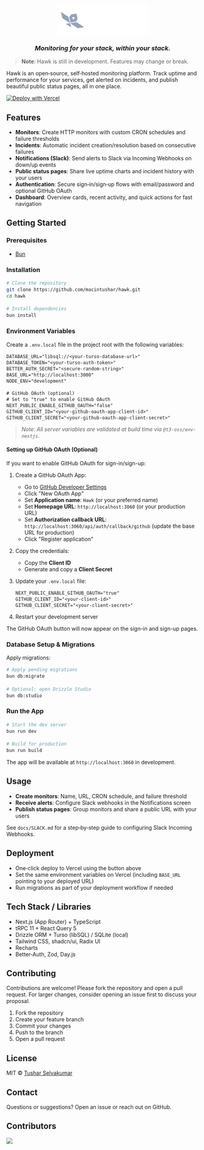 <p align="center">
   <img src="./public/logo-full.svg" alt="Hawk" width="240" />
   <h3 align="center"><i>Monitoring for your stack, within your stack.</i></h3>
</p>

> **Note**: Hawk is still in development. Features may change or break.

Hawk is an open‑source, self‑hosted monitoring platform. Track uptime and performance for your services, get alerted on incidents, and publish beautiful public status pages, all in one place.

[![Deploy with Vercel](https://vercel.com/button)](https://vercel.com/new/clone?repository-url=https://github.com/macintushar/hawk)

## Features

- **Monitors**: Create HTTP monitors with custom CRON schedules and failure thresholds
- **Incidents**: Automatic incident creation/resolution based on consecutive failures
- **Notifications (Slack)**: Send alerts to Slack via Incoming Webhooks on down/up events
- **Public status pages**: Share live uptime charts and incident history with your users
- **Authentication**: Secure sign‑in/sign‑up flows with email/password and optional GitHub OAuth
- **Dashboard**: Overview cards, recent activity, and quick actions for fast navigation

## Getting Started

### Prerequisites

- [Bun](https://bun.sh)

### Installation

```bash
# Clone the repository
git clone https://github.com/macintushar/hawk.git
cd hawk

# Install dependencies
bun install
```

### Environment Variables

Create a `.env.local` file in the project root with the following variables:

```dotenv
DATABASE_URL="libsql://<your-turso-database-url>"
DATABASE_TOKEN="<your-turso-auth-token>"
BETTER_AUTH_SECRET="<secure-random-string>"
BASE_URL="http://localhost:3000"
NODE_ENV="development"

# GitHub OAuth (optional)
# Set to "true" to enable GitHub OAuth
NEXT_PUBLIC_ENABLE_GITHUB_OAUTH="false"
GITHUB_CLIENT_ID="<your-github-oauth-app-client-id>"
GITHUB_CLIENT_SECRET="<your-github-oauth-app-client-secret>"
```

> _Note: All server variables are validated at build time via `@t3-oss/env-nextjs`._

#### Setting up GitHub OAuth (Optional)

If you want to enable GitHub OAuth for sign-in/sign-up:

1. Create a GitHub OAuth App:
   - Go to [GitHub Developer Settings](https://github.com/settings/developers)
   - Click "New OAuth App"
   - Set **Application name**: `Hawk` (or your preferred name)
   - Set **Homepage URL**: `http://localhost:3060` (or your production URL)
   - Set **Authorization callback URL**: `http://localhost:3060/api/auth/callback/github` (update the base URL for production)
   - Click "Register application"

2. Copy the credentials:
   - Copy the **Client ID**
   - Generate and copy a **Client Secret**

3. Update your `.env.local` file:
   ```dotenv
   NEXT_PUBLIC_ENABLE_GITHUB_OAUTH="true"
   GITHUB_CLIENT_ID="<your-client-id>"
   GITHUB_CLIENT_SECRET="<your-client-secret>"
   ```

4. Restart your development server

The GitHub OAuth button will now appear on the sign-in and sign-up pages.

### Database Setup & Migrations

Apply migrations:

```bash
# Apply pending migrations
bun db:migrate

# Optional: open Drizzle Studio
bun db:studio
```

### Run the App

```bash
# Start the dev server
bun run dev

# Build for production
bun run build
```

The app will be available at `http://localhost:3060` in development.

## Usage

- **Create monitors**: Name, URL, CRON schedule, and failure threshold
- **Receive alerts**: Configure Slack webhooks in the Notifications screen
- **Publish status pages**: Group monitors and share a public URL with your users

See `docs/SLACK.md` for a step‑by‑step guide to configuring Slack Incoming Webhooks.

## Deployment

- One‑click deploy to Vercel using the button above
- Set the same environment variables on Vercel (including `BASE_URL` pointing to your deployed URL)
- Run migrations as part of your deployment workflow if needed

## Tech Stack / Libraries

- Next.js (App Router) + TypeScript
- tRPC 11 + React Query 5
- Drizzle ORM + Turso (libSQL) / SQLite (local)
- Tailwind CSS, shadcn/ui, Radix UI
- Recharts
- Better‑Auth, Zod, Day.js

## Contributing

Contributions are welcome! Please fork the repository and open a pull request. For larger changes, consider opening an issue first to discuss your proposal.

1. Fork the repository
2. Create your feature branch
3. Commit your changes
4. Push to the branch
5. Open a pull request

## License

MIT © [Tushar Selvakumar](https://github.com/macintushar)

## Contact

Questions or suggestions? Open an issue or reach out on GitHub.

## Contributors

<a href="https://github.com/macintushar/hawk/graphs/contributors">
  <img src="https://contrib.rocks/image?repo=macintushar/hawk" />
</a>
